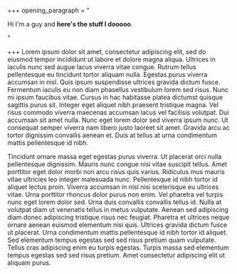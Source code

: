 +++
opening_paragraph = "<p>Hi I'm a guy and <strong>here's the stuff I dooooo</strong>. </p>"

+++
Lorem ipsum dolor sit amet, consectetur adipiscing elit, sed do eiusmod tempor incididunt ut labore et dolore magna aliqua. Ultrices in iaculis nunc sed augue lacus viverra vitae congue. Rutrum tellus pellentesque eu tincidunt tortor aliquam nulla. Egestas purus viverra accumsan in nisl. Quis ipsum suspendisse ultrices gravida dictum fusce. Fermentum iaculis eu non diam phasellus vestibulum lorem sed risus. Nunc mi ipsum faucibus vitae. Cursus in hac habitasse platea dictumst quisque sagittis purus sit. Integer eget aliquet nibh praesent tristique magna. Vel risus commodo viverra maecenas accumsan lacus vel facilisis volutpat. Dui accumsan sit amet nulla. Nunc eget lorem dolor sed viverra ipsum nunc. Ut consequat semper viverra nam libero justo laoreet sit amet. Gravida arcu ac tortor dignissim convallis aenean et. Duis at tellus at urna condimentum mattis pellentesque id nibh.

Tincidunt ornare massa eget egestas purus viverra. Ut placerat orci nulla pellentesque dignissim. Mauris nunc congue nisi vitae suscipit tellus. Amet porttitor eget dolor morbi non arcu risus quis varius. Ridiculus mus mauris vitae ultricies leo integer malesuada nunc. Pellentesque id nibh tortor id aliquet lectus proin. Viverra accumsan in nisl nisi scelerisque eu ultrices vitae. Urna porttitor rhoncus dolor purus non enim. Vel pharetra vel turpis nunc eget lorem dolor sed. Urna duis convallis convallis tellus id. Nulla at volutpat diam ut venenatis tellus in metus vulputate. Aenean sed adipiscing diam donec adipiscing tristique risus nec feugiat. Pharetra et ultrices neque ornare aenean euismod elementum nisi quis. Ultrices gravida dictum fusce ut placerat. Urna condimentum mattis pellentesque id nibh tortor id aliquet. Sed elementum tempus egestas sed sed risus pretium quam vulputate. Tellus cras adipiscing enim eu turpis egestas. Turpis massa sed elementum tempus egestas sed sed risus pretium. Amet consectetur adipiscing elit ut aliquam purus.